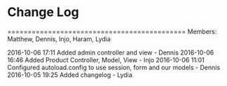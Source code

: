 # Change Log 

============================================
Members: Matthew, Dennis, Injo, Haram, Lydia

2016-10-06 17:11 Added admin controller and view - Dennis
2016-10-06 16:46 Added Product Controller, Model, View - Injo
2016-10-06 11:01 Configured autoload.config to use session, form and our models - Dennis
2016-10-05 19:25 Added changelog - Lydia

